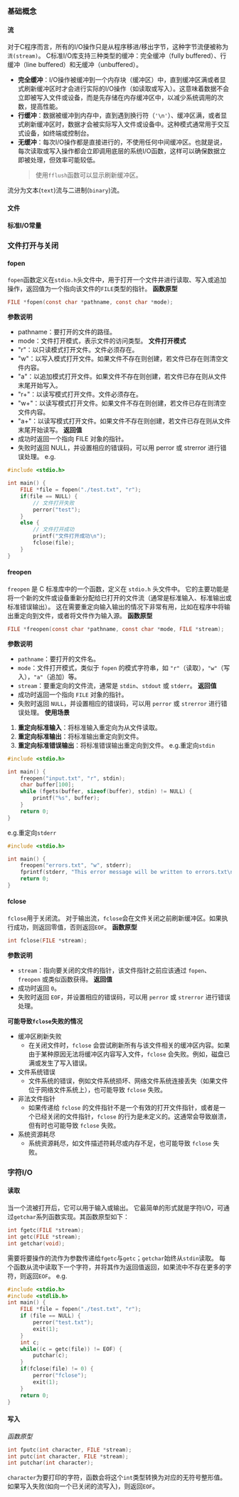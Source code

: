 ### 基础概念
#### 流
对于C程序而言，所有的I/O操作只是从程序移进/移出字节，这种字节流便被称为`流(stream)`。
C标准I/O库支持三种类型的缓冲：完全缓冲（fully buffered）、行缓冲（line buffered）和无缓冲（unbuffered）。
- **完全缓冲**：I/O操作被缓冲到一个内存块（缓冲区）中，直到缓冲区满或者显式刷新缓冲区时才会进行实际的I/O操作（如读取或写入）。这意味着数据不会立即被写入文件或设备，而是先存储在内存缓冲区中，以减少系统调用的次数，提高性能。
- **行缓冲**：数据被缓冲到内存中，直到遇到换行符（`'\n'`）、缓冲区满，或者显式刷新缓冲区时，数据才会被实际写入文件或设备中。这种模式通常用于交互式设备，如终端或控制台。
- **无缓冲**：每次I/O操作都是直接进行的，不使用任何中间缓冲区。也就是说，每次读取或写入操作都会立即调用底层的系统I/O函数，这样可以确保数据立即被处理，但效率可能较低。
	> 使用`fflush`函数可以显示刷新缓冲区。

流分为文本(`text`)流与二进制(`binary`)流。
#### 文件

#### 标准I/O常量

### 文件打开与关闭
#### **fopen**
`fopen`函数定义在`stdio.h`头文件中，用于打开一个文件并进行读取、写入或追加操作，返回值为一个指向该文件的`FILE`类型的指针。
**函数原型**
```c
FILE *fopen(const char *pathname, const char *mode);
```
**参数说明**
- pathname：要打开的文件的路径。
- mode：文件打开模式，表示文件的访问类型。
**文件打开模式**
- "r"：以只读模式打开文件。文件必须存在。
- "w"：以写入模式打开文件。如果文件不存在则创建，若文件已存在则清空文件内容。
- "a"：以追加模式打开文件。如果文件不存在则创建，若文件已存在则从文件末尾开始写入。
- "r+"：以读写模式打开文件。文件必须存在。
- "w+"：以读写模式打开文件。如果文件不存在则创建，若文件已存在则清空文件内容。
- "a+"：以读写模式打开文件。如果文件不存在则创建，若文件已存在则从文件末尾开始读写。
**返回值**
- 成功时返回一个指向 FILE 对象的指针。
- 失败时返回 NULL，并设置相应的错误码，可以用 perror 或 strerror 进行错误处理。
e.g.
```c
#include <stdio.h>

int main() {
    FILE *file = fopen("./test.txt", "r");
    if(file == NULL) {
        // 文件打开失败
        perror("test");
    }
    else {
        // 文件打开成功
        printf("文件打开成功\n");
        fclose(file);
    }
}
```
#### **freopen**
`freopen` 是 C 标准库中的一个函数，定义在 `stdio.h` 头文件中。
它的主要功能是将一个新的文件或设备重新分配给已打开的文件流（通常是标准输入、标准输出或标准错误输出）。
这在需要重定向输入输出的情况下非常有用，比如在程序中将输出重定向到文件，或者将文件作为输入源。
**函数原型**
```c
FILE *freopen(const char *pathname, const char *mode, FILE *stream);
```
**参数说明**
- `pathname`：要打开的文件名。
- `mode`：文件打开模式，类似于 `fopen` 的模式字符串，如 `"r"`（读取），`"w"`（写入），`"a"`（追加）等。
- `stream`：要重定向的文件流，通常是 `stdin`、`stdout` 或 `stderr`。
**返回值**
- 成功时返回一个指向 `FILE` 对象的指针。
- 失败时返回 `NULL`，并设置相应的错误码，可以用 `perror` 或 `strerror` 进行错误处理。
**使用场景**
1. **重定向标准输入**：将标准输入重定向为从文件读取。
2. **重定向标准输出**：将标准输出重定向到文件。
3. **重定向标准错误输出**：将标准错误输出重定向到文件。
e.g.重定向`stdin`
```c
#include <stdio.h>

int main() {
    freopen("input.txt", "r", stdin);
    char buffer[100];
    while (fgets(buffer, sizeof(buffer), stdin) != NULL) {
        printf("%s", buffer);
    }
    return 0;
}
```
e.g.重定向`stderr`
```c
#include <stdio.h>

int main() {
    freopen("errors.txt", "w", stderr);
    fprintf(stderr, "This error message will be written to errors.txt\n");
    return 0;
}
```
#### **fclose**
`fclose`用于关闭流。
对于输出流，`fclose`会在文件关闭之前刷新缓冲区。如果执行成功，则返回零值，否则返回`EOF`。
**函数原型**
```c
int fclose(FILE *stream);
```
**参数说明**
- `stream`：指向要关闭的文件的指针，该文件指针之前应该通过 `fopen`、`freopen` 或类似函数获得。
**返回值**
- 成功时返回 `0`。
- 失败时返回 `EOF`，并设置相应的错误码，可以用 `perror` 或 `strerror` 进行错误处理。
 
**可能导致`fclose`失败的情况**
- 缓冲区刷新失败
    - 在关闭文件时，`fclose` 会尝试刷新所有与该文件相关的缓冲区内容。如果由于某种原因无法将缓冲区内容写入文件，`fclose` 会失败。例如，磁盘已满或发生了写入错误。
- 文件系统错误
    - 文件系统的错误，例如文件系统损坏、网络文件系统连接丢失（如果文件位于网络文件系统上），也可能导致 `fclose` 失败。
- 非法文件指针
    - 如果传递给 `fclose` 的文件指针不是一个有效的打开文件指针，或者是一个已经关闭的文件指针，`fclose` 的行为是未定义的。这通常会导致崩溃，但有时也可能导致 `fclose` 失败。
- 系统资源耗尽
    - 系统资源耗尽，如文件描述符耗尽或内存不足，也可能导致 `fclose` 失败。

### 字符I/O
#### 读取
当一个流被打开后，它可以用于输入或输出。
它最简单的形式就是字符I/O，可通过`getchar`系列函数实现。其函数原型如下：
```c
int fgetc(FILE *stream);
int getc(FILE *stream);
int getchar(void);
```
需要将要操作的流作为参数传递给`fgetc`与`getc`；`getchar`始终从`stdin`读取。
每个函数从流中读取下一个字符，并将其作为返回值返回，如果流中不存在更多的字符，则返回`EOF`。
e.g.
```c
#include <stdio.h>
#include <stdlib.h>
int main() {
    FILE *file = fopen("./test.txt", "r");
    if (file == NULL) {
        perror("test.txt");
        exit(1);
    }
    int c;
    while((c = getc(file)) != EOF) {
        putchar(c);
    }
    if(fclose(file) != 0) {
        perror("fclose");
        exit(1);
    }
    return 0;
}
```
#### 写入
*函数原型*
```c
int fputc(int character, FILE *stream);
int putc(int character, FILE *stream);
int putchar(int character);
```
`character`为要打印的字符，函数会将这个`int`类型转换为对应的无符号整形值。
如果写入失败(如向一个已关闭的流写入)，则返回`EOF`。